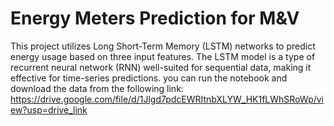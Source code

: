 # Energy Meters Prediction for M&V 
This project utilizes Long Short-Term Memory (LSTM) networks to predict energy usage based on three input features. The LSTM model is a type of recurrent neural network (RNN) well-suited for sequential data, making it effective for time-series predictions.
you can run the notebook and download the data from the following link:
 https://drive.google.com/file/d/1Jlgd7pdcEWRItnbXLYW_HK1fLWhSRoWp/view?usp=drive_link
